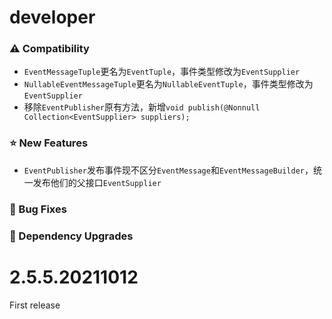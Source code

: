 # developer

### ⚠️ Compatibility

- `EventMessageTuple`更名为`EventTuple`，事件类型修改为`EventSupplier`
- `NullableEventMessageTuple`更名为`NullableEventTuple`，事件类型修改为`EventSupplier`
- 移除`EventPublisher`原有方法，新增`void publish(@Nonnull Collection<EventSupplier> suppliers);`

### ⭐ New Features

- `EventPublisher`发布事件现不区分`EventMessage`和`EventMessageBuilder`，统一发布他们的父接口`EventSupplier`

### 🐞 Bug Fixes

### 🔨 Dependency Upgrades



# 2.5.5.20211012

First release

